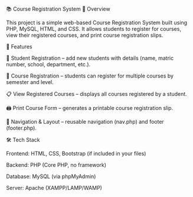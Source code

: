 📚 Course Registration System
📖 Overview

This project is a simple web-based Course Registration System built using PHP, MySQL, HTML, and CSS.
It allows students to register for courses, view their registered courses, and print course registration slips.

🚀 Features

📝 Student Registration – add new students with details (name, matric number, school, department, etc.).

📑 Course Registration – students can register for multiple courses by semester and level.

📋 View Registered Courses – displays all courses registered by a student.

🖨 Print Course Form – generates a printable course registration slip.

🔗 Navigation & Layout – reusable navigation (nav.php) and footer (footer.php).

🛠️ Tech Stack

Frontend: HTML, CSS, Bootstrap (if included in your files)

Backend: PHP (Core PHP, no framework)

Database: MySQL (via phpMyAdmin)

Server: Apache (XAMPP/LAMP/WAMP)
